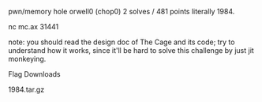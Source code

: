 pwn/memory hole
orwell0 (chop0)
2 solves / 481 points
literally 1984.

nc mc.ax 31441

note: you should read the design doc of The Cage and its code; try to understand how it works, since it'll be hard to solve this challenge by just jit monkeying.

Flag
Downloads

1984.tar.gz
